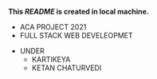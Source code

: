 **This *README* is created in local machine.**
* ACA PROJECT 2021
* FULL STACK WEB DEVELEOPMET
- UNDER 
  - KARTIKEYA
  - KETAN CHATURVEDI
